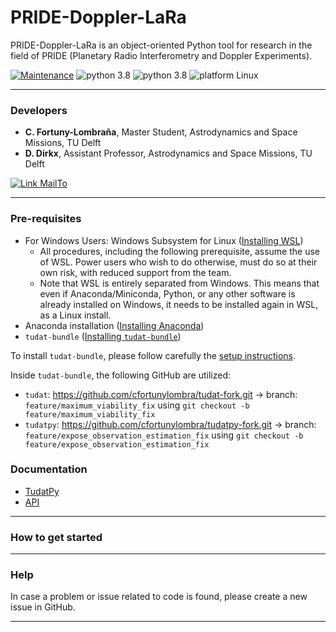 # PRIDE-Doppler-LaRa 

PRIDE-Doppler-LaRa is an object-oriented Python tool for research in the field of PRIDE (Planetary Radio Interferometry and Doppler Experiments).

[![Maintenance](https://img.shields.io/badge/Maintained%3F-yes-green.svg)](https://github.com/cfortunylombra/PRIDE-Doppler-LaRa/graphs/commit-activity) ![python 3.8](https://img.shields.io/badge/version-latest-blue.svg) ![python 3.8](https://img.shields.io/badge/python-3.8-blue.svg) ![platform Linux](https://img.shields.io/badge/platform-Linux)

---

### Developers
* **C. Fortuny-Lombraña**, Master Student, Astrodynamics and Space Missions, TU Delft
* **D. Dirkx**, Assistant Professor, Astrodynamics and Space Missions, TU Delft

[![Link MailTo](https://img.shields.io/badge/MailTo-developers-blue.svg)](mailto:C.FortunyLombrana@student.tudelft.nl;D.Dirkx@tudelft.nl?subject=PRIDE-Doppler-LaRa:Query)

---

### Pre-requisites
* For Windows Users: Windows Subsystem for Linux ([Installing WSL](https://docs.microsoft.com/en-us/windows/wsl/install))
	- All procedures, including the following prerequisite, assume the use of WSL. Power users who wish to do otherwise, must do so at their own risk, with reduced support from the team.
    - Note that WSL is entirely separated from Windows. This means that even if Anaconda/Miniconda, Python, or any other software is already installed on Windows, it needs to be installed again in WSL, as a Linux install.
* Anaconda installation ([Installing Anaconda](https://docs.anaconda.com/anaconda/install/))
* `tudat-bundle` ([Installing `tudat-bundle`](https://github.com/tudat-team/tudat-bundle))

To install `tudat-bundle`, please follow carefully the [setup instructions](https://github.com/tudat-team/tudat-bundle#setup).

Inside `tudat-bundle`, the following GitHub are utilized:
* `tudat`: https://github.com/cfortunylombra/tudat-fork.git -> branch: `feature/maximum_viability_fix` using `git checkout -b feature/maximum_viability_fix`
* `tudatpy`: https://github.com/cfortunylombra/tudatpy-fork.git -> branch: `feature/expose_observation_estimation_fix` using `git checkout -b feature/expose_observation_estimation_fix`



### Documentation

* [TudatPy](https://docs.tudat.space/en/stable/)
* [API](https://py.api.tudat.space/en/latest/)

---

### How to get started


---

### Help

In case a problem or issue related to code is found, please create a new issue in GitHub.

---
